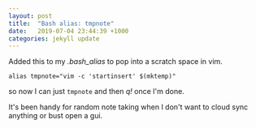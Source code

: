 ```yaml
---
layout: post
title:  "Bash alias: tmpnote"
date:   2019-07-04 23:44:39 +1000
categories: jekyll update
---
```


Added this to my *.bash_alias* to pop into a scratch space in vim.

```
alias tmpnote="vim -c 'startinsert' $(mktemp)"
```

so now I can just `tmpnote` and then _q!_ once I'm done.

It's been handy for random note taking when I don't want to cloud sync anything or bust open a gui.
